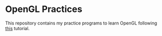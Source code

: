 # OpenGL Practices

This repository contains my practice programs to learn OpenGL following <a href="http://www.opengl-tutorial.org/">this<a/> tutorial.

